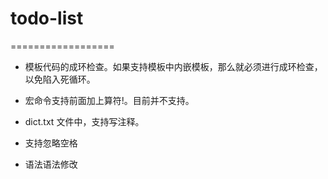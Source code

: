 # todo-list
==================

- 模板代码的成环检查。如果支持模板中内嵌模板，那么就必须进行成环检查，以免陷入死循环。

- 宏命令支持前面加上算符!。目前并不支持。

- dict.txt 文件中，支持写注释。

- 支持忽略空格

- 语法语法修改
